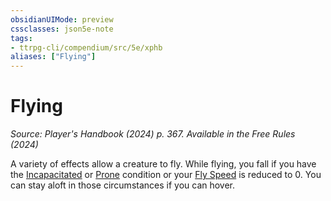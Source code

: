 ```yaml
---
obsidianUIMode: preview
cssclasses: json5e-note
tags:
- ttrpg-cli/compendium/src/5e/xphb
aliases: ["Flying"]
---
```

# Flying
*Source: Player's Handbook (2024) p. 367. Available in the Free Rules (2024)* 

A variety of effects allow a creature to fly. While flying, you fall if you have the [Incapacitated](Mechanics/rules/conditions.md#Incapacitated) or [Prone](Mechanics/rules/conditions.md#Prone) condition or your [Fly Speed](Mechanics/rules/variant-rules/fly-speed-xphb.md) is reduced to 0. You can stay aloft in those circumstances if you can hover.